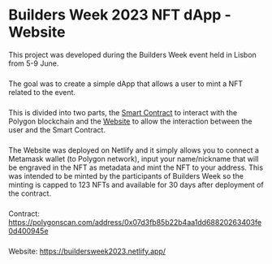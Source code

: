 # Builders Week 2023 NFT dApp - Website

This project was developed during the Builders Week event held in Lisbon from 5-9 June.
###
The goal was to create a simple dApp that allows a user to mint a NFT related to the event. 
###
This is divided into two parts, the [Smart Contract](https://github.com/josevazf/BuildersWeek-Minter_Contract) to interact with the Polygon blockchain and the [Website](https://github.com/josevazf/BuildersWeek-Minter_Website) to allow the interaction between the user and the Smart Contract.
###
The Website was deployed on Netlify and it simply allows you to connect a Metamask wallet (to Polygon network), input your name/nickname that will be engraved in the NFT as metadata and mint the NFT to your address.
This was intended to be minted by the participants of Builders Week so the minting is capped to 123 NFTs and available for 30 days after deployment of the contract.
###
Contract: https://polygonscan.com/address/0x07d3fb85b22b4aa1dd68820263403fe0d400945e
###
Website: https://buildersweek2023.netlify.app/
#
